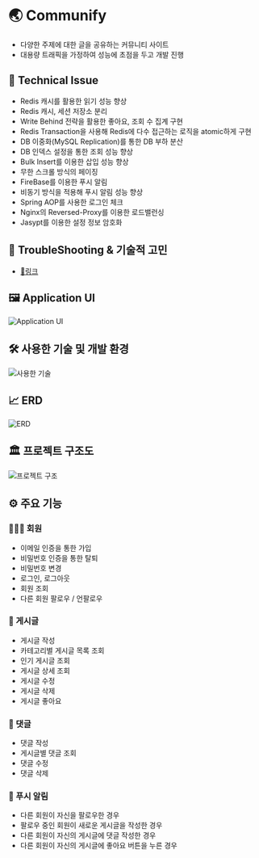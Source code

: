 # 🌏 Communify

- 다양한 주제에 대한 글을 공유하는 커뮤니티 사이트
- 대용량 트래픽을 가정하여 성능에 초점을 두고 개발 진행

## 🎯 Technical Issue

- Redis 캐시를 활용한 읽기 성능 향상
- Redis 캐시, 세션 저장소 분리
- Write Behind 전략을 활용한 좋아요, 조회 수 집계 구현
- Redis Transaction을 사용해 Redis에 다수 접근하는 로직을 atomic하게 구현
- DB 이중화(MySQL Replication)를 통한 DB 부하 분산
- DB 인덱스 설정을 통한 조회 성능 향상
- Bulk Insert를 이용한 삽입 성능 향상
- 무한 스크롤 방식의 페이징
- FireBase를 이용한 푸시 알림
- 비동기 방식을 적용해 푸시 알림 성능 향상
- Spring AOP를 사용한 로그인 체크
- Nginx의 Reversed-Proxy를 이용한 로드밸런싱
- Jasypt를 이용한 설정 정보 암호화

## 🤔 TroubleShooting & 기술적 고민

- [🔗링크](https://github.com/steve7867/Communify/wiki/%F0%9F%A4%94-TroubleShooting-&-%EA%B8%B0%EC%88%A0%EC%A0%81-%EA%B3%A0%EB%AF%BC)

## 🖼️ Application UI

![Application UI](https://github.com/steve7867/Communify/assets/115217247/76e5efdc-4106-4fc5-b820-c687abab72bd)

## 🛠️ 사용한 기술 및 개발 환경

![사용한 기술](https://github.com/steve7867/Communify/assets/115217247/71878398-22b2-4abe-a264-678502750af1)

## 📈 ERD

![ERD](https://github.com/steve7867/Communify/assets/115217247/7c4207f0-2e48-459f-8236-66eea6ae8846)

## 🏛️ 프로젝트 구조도

![프로젝트 구조](https://github.com/steve7867/Communify/assets/115217247/aeaccf2d-73eb-49d5-89da-47862b9eb6b3)

## ⚙️ 주요 기능

### 🙋🏻‍♂️ 회원

- 이메일 인증을 통한 가입
- 비밀번호 인증을 통한 탈퇴
- 비밀번호 변경
- 로그인, 로그아웃
- 회원 조회
- 다른 회원 팔로우 / 언팔로우

### 📝 게시글

- 게시글 작성
- 카테고리별 게시글 목록 조회
- 인기 게시글 조회
- 게시글 상세 조회
- 게시글 수정
- 게시글 삭제
- 게시글 좋아요

### 💬 댓글

- 댓글 작성
- 게시글별 댓글 조회
- 댓글 수정
- 댓글 삭제

### 🔔 푸시 알림

- 다른 회원이 자신을 팔로우한 경우
- 팔로우 중인 회원이 새로운 게시글을 작성한 경우
- 다른 회원이 자신의 게시글에 댓글 작성한 경우
- 다른 회원이 자신의 게시글에 좋아요 버튼을 누른 경우
